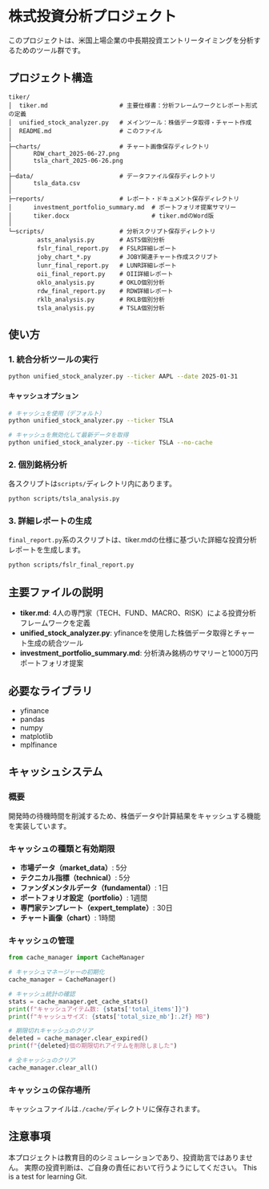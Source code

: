# 株式投資分析プロジェクト

このプロジェクトは、米国上場企業の中長期投資エントリータイミングを分析するためのツール群です。

## プロジェクト構造

```
tiker/
│  tiker.md                    # 主要仕様書：分析フレームワークとレポート形式の定義
│  unified_stock_analyzer.py   # メインツール：株価データ取得・チャート作成
│  README.md                   # このファイル
│
├─charts/                      # チャート画像保存ディレクトリ
│      RDW_chart_2025-06-27.png
│      tsla_chart_2025-06-26.png
│
├─data/                        # データファイル保存ディレクトリ
│      tsla_data.csv
│
├─reports/                     # レポート・ドキュメント保存ディレクトリ
│      investment_portfolio_summary.md  # ポートフォリオ提案サマリー
│      tiker.docx                       # tiker.mdのWord版
│
└─scripts/                     # 分析スクリプト保存ディレクトリ
        asts_analysis.py       # ASTS個別分析
        fslr_final_report.py   # FSLR詳細レポート
        joby_chart_*.py        # JOBY関連チャート作成スクリプト
        lunr_final_report.py   # LUNR詳細レポート
        oii_final_report.py    # OII詳細レポート
        oklo_analysis.py       # OKLO個別分析
        rdw_final_report.py    # RDW詳細レポート
        rklb_analysis.py       # RKLB個別分析
        tsla_analysis.py       # TSLA個別分析
```

## 使い方

### 1. 統合分析ツールの実行
```bash
python unified_stock_analyzer.py --ticker AAPL --date 2025-01-31
```

#### キャッシュオプション
```bash
# キャッシュを使用（デフォルト）
python unified_stock_analyzer.py --ticker TSLA

# キャッシュを無効化して最新データを取得
python unified_stock_analyzer.py --ticker TSLA --no-cache
```

### 2. 個別銘柄分析
各スクリプトは`scripts/`ディレクトリ内にあります。
```bash
python scripts/tsla_analysis.py
```

### 3. 詳細レポートの生成
`final_report.py`系のスクリプトは、tiker.mdの仕様に基づいた詳細な投資分析レポートを生成します。
```bash
python scripts/fslr_final_report.py
```

## 主要ファイルの説明

- **tiker.md**: 4人の専門家（TECH、FUND、MACRO、RISK）による投資分析フレームワークを定義
- **unified_stock_analyzer.py**: yfinanceを使用した株価データ取得とチャート生成の統合ツール
- **investment_portfolio_summary.md**: 分析済み銘柄のサマリーと1000万円ポートフォリオ提案

## 必要なライブラリ
- yfinance
- pandas
- numpy
- matplotlib
- mplfinance

## キャッシュシステム

### 概要
開発時の待機時間を削減するため、株価データや計算結果をキャッシュする機能を実装しています。

### キャッシュの種類と有効期限
- **市場データ（market_data）**: 5分
- **テクニカル指標（technical）**: 5分
- **ファンダメンタルデータ（fundamental）**: 1日
- **ポートフォリオ設定（portfolio）**: 1週間
- **専門家テンプレート（expert_template）**: 30日
- **チャート画像（chart）**: 1時間

### キャッシュの管理
```python
from cache_manager import CacheManager

# キャッシュマネージャーの初期化
cache_manager = CacheManager()

# キャッシュ統計の確認
stats = cache_manager.get_cache_stats()
print(f"キャッシュアイテム数: {stats['total_items']}")
print(f"キャッシュサイズ: {stats['total_size_mb']:.2f} MB")

# 期限切れキャッシュのクリア
deleted = cache_manager.clear_expired()
print(f"{deleted}個の期限切れアイテムを削除しました")

# 全キャッシュのクリア
cache_manager.clear_all()
```

### キャッシュの保存場所
キャッシュファイルは`./cache/`ディレクトリに保存されます。

## 注意事項
本プロジェクトは教育目的のシミュレーションであり、投資助言ではありません。
実際の投資判断は、ご自身の責任において行うようにしてください。 This is a test for learning Git.
